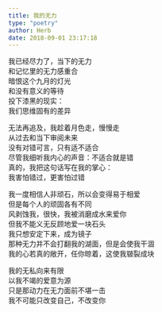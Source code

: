 ```yaml
---  
title: 我的无力  
type: "poetry"  
author: Herb  
date: 2018-09-01 23:17:18  
---  
```

我已经尽力了，当下的无力  
和记忆里的无力感重合  
暗恨这个九月的灯光  
和没有意义的等待  
投下漆黑的现实：  
我们思维固有的差异  

无法再追及，我趁着月色走，慢慢走  
从过去和当下审阅未来  
没有对错可言，只有适不适合  
尽管我细听我内心的声音：不适合就是错  
真的，我把这句话写在我的掌心：  
我害怕错过，更害怕过错  

我一度相信人非顽石，所以会变得易于相爱  
但是每个人的顽固各有不同  
风剥蚀我，很快，我被消磨成水来爱你  
但我不能义无反顾地爱一块石头  
我只想安定下来，成为镜子  
那种无力并不会打翻我的湖面，但是会使我干涸  
我的心若真的敞开，任你晾着，这使我皲裂成块  

我的无私向来有限  
以我不竭的爱意为源  
只是那动力在无力面前不堪一击  
我不可能只改变自己，不改变你